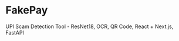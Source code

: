  # FakePay
 
UPI Scam Detection Tool - ResNet18, OCR, QR Code, React + Next.js, FastAPI 
   
 
  
  
 
 
    
    
 
    
 
 
 
 
 
 
